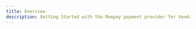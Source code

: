 ```yaml
---
title: Overview
description: Getting Started with the Reepay payment provider for Vendr, the eCommerce solution for Umbraco v8+
---
```


<work-in-progress />